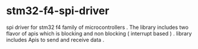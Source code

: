 # stm32-f4-spi-driver
spi driver for stm32 f4 family of microcontrollers . The library includes two flavor of apis which is blocking and non blocking ( interrupt based ) . library includes Apis to send and receive data .
